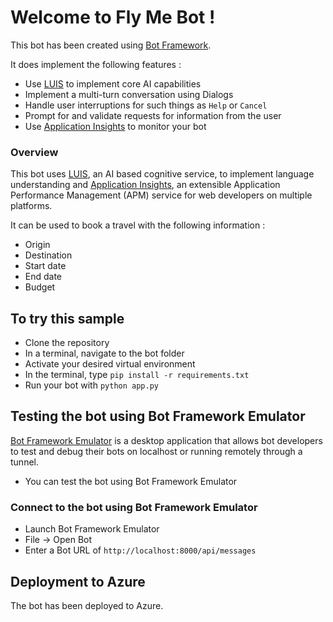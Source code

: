 # Welcome to Fly Me Bot !

This bot has been created using [Bot Framework](https://dev.botframework.com).

It does implement the following features :

- Use [LUIS](https://www.luis.ai) to implement core AI capabilities
- Implement a multi-turn conversation using Dialogs
- Handle user interruptions for such things as `Help` or `Cancel`
- Prompt for and validate requests for information from the user
- Use [Application Insights](https://docs.microsoft.com/azure/azure-monitor/app/cloudservices) to monitor your bot

### Overview

This bot uses [LUIS](https://www.luis.ai), an AI based cognitive service, to implement language understanding
and [Application Insights](https://docs.microsoft.com/azure/azure-monitor/app/cloudservices), an extensible Application Performance Management (APM) service for web developers on multiple platforms.

It can be used to book a travel with the following information :
- Origin
- Destination
- Start date
- End date
- Budget

## To try this sample

- Clone the repository
- In a terminal, navigate to the bot folder
- Activate your desired virtual environment
- In the terminal, type `pip install -r requirements.txt`
- Run your bot with `python app.py`

## Testing the bot using Bot Framework Emulator

[Bot Framework Emulator](https://github.com/microsoft/botframework-emulator) is a desktop application that allows bot developers to test and debug their bots on localhost or running remotely through a tunnel.

- You can test the bot using Bot Framework Emulator

### Connect to the bot using Bot Framework Emulator

- Launch Bot Framework Emulator
- File -> Open Bot
- Enter a Bot URL of `http://localhost:8000/api/messages`

## Deployment to Azure

The bot has been deployed to Azure.
